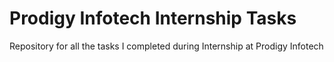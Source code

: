 # Prodigy Infotech Internship Tasks
Repository for all the tasks I completed during Internship at Prodigy Infotech
